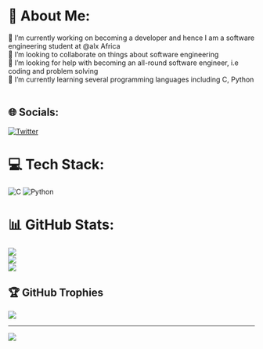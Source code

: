 # 💫 About Me:
🔭 I’m currently working on becoming a developer and hence I am a software engineering student at @alx Africa <br>👯 I’m looking to collaborate on things about software engineering<br>🤝 I’m looking for help with becoming an all-round software engineer, i.e coding and problem solving  <br>🌱 I’m currently learning several programming languages including C, Python<br><br>


## 🌐 Socials:
[![Twitter](https://img.shields.io/badge/Twitter-%231DA1F2.svg?logo=Twitter&logoColor=white)](https://twitter.com/daviskoech24) 

# 💻 Tech Stack:
![C](https://img.shields.io/badge/c-%2300599C.svg?style=for-the-badge&logo=c&logoColor=white) ![Python](https://img.shields.io/badge/python-3670A0?style=for-the-badge&logo=python&logoColor=ffdd54)
# 📊 GitHub Stats:
![](https://github-readme-stats.vercel.app/api?username=davykoch&theme=dark&hide_border=false&include_all_commits=true&count_private=true)<br/>
![](https://github-readme-streak-stats.herokuapp.com/?user=davykoch&theme=dark&hide_border=false)<br/>
![](https://github-readme-stats.vercel.app/api/top-langs/?username=davykoch&theme=dark&hide_border=false&include_all_commits=true&count_private=true&layout=compact)

## 🏆 GitHub Trophies
![](https://github-profile-trophy.vercel.app/?username=davykoch&theme=radical&no-frame=false&no-bg=false&margin-w=4)

---
[![](https://visitcount.itsvg.in/api?id=davykoch&icon=6&color=0)](https://visitcount.itsvg.in)

